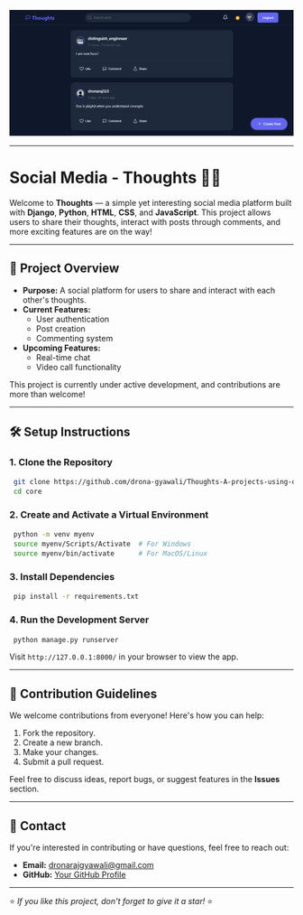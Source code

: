 
![alt text](image.png)

---

# Social Media - Thoughts 📱💬

Welcome to **Thoughts** — a simple yet interesting social media platform built with **Django**, **Python**, **HTML**, **CSS**, and **JavaScript**. This project allows users to share their thoughts, interact with posts through comments, and more exciting features are on the way!

---

## 🚀 Project Overview
- **Purpose:** A social platform for users to share and interact with each other's thoughts.
- **Current Features:**
  - User authentication
  - Post creation
  - Commenting system
- **Upcoming Features:**
  - Real-time chat
  - Video call functionality

This project is currently under active development, and contributions are more than welcome!

---

## 🛠️ Setup Instructions

### 1. Clone the Repository
```bash
 git clone https://github.com/drona-gyawali/Thoughts-A-projects-using-django..git
 cd core
```

### 2. Create and Activate a Virtual Environment
```bash
 python -m venv myenv
 source myenv/Scripts/Activate  # For Windows
 source myenv/bin/activate      # For MacOS/Linux
```

### 3. Install Dependencies
```bash
 pip install -r requirements.txt
```

### 4. Run the Development Server
```bash
 python manage.py runserver
```

Visit `http://127.0.0.1:8000/` in your browser to view the app.

---

## 🤝 Contribution Guidelines
We welcome contributions from everyone! Here's how you can help:
1. Fork the repository.
2. Create a new branch.
3. Make your changes.
4. Submit a pull request.

Feel free to discuss ideas, report bugs, or suggest features in the **Issues** section.

---

## 📧 Contact
If you're interested in contributing or have questions, feel free to reach out:
- **Email:** dronarajgyawali@gmail.com
- **GitHub:** [Your GitHub Profile](https://github.com/drona-gyawali)

---

⭐ *If you like this project, don't forget to give it a star!* ⭐

